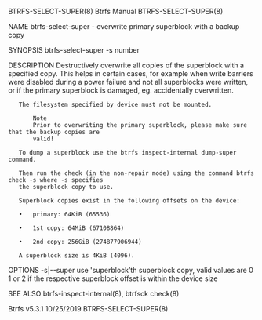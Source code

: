 BTRFS-SELECT-SUPER(8)                        Btrfs Manual                        BTRFS-SELECT-SUPER(8)

NAME
       btrfs-select-super - overwrite primary superblock with a backup copy

SYNOPSIS
       btrfs-select-super -s number <device>

DESCRIPTION
       Destructively overwrite all copies of the superblock with a specified copy. This helps in
       certain cases, for example when write barriers were disabled during a power failure and not all
       superblocks were written, or if the primary superblock is damaged, eg. accidentally
       overwritten.

       The filesystem specified by device must not be mounted.

           Note
           Prior to overwriting the primary superblock, please make sure that the backup copies are
           valid!

       To dump a superblock use the btrfs inspect-internal dump-super command.

       Then run the check (in the non-repair mode) using the command btrfs check -s where -s specifies
       the superblock copy to use.

       Superblock copies exist in the following offsets on the device:

       •   primary: 64KiB (65536)

       •   1st copy: 64MiB (67108864)

       •   2nd copy: 256GiB (274877906944)

       A superblock size is 4KiB (4096).

OPTIONS
       -s|--super <superblock>
           use 'superblock’th superblock copy, valid values are 0 1 or 2 if the respective superblock
           offset is within the device size

SEE ALSO
       btrfs-inspect-internal(8), btrfsck check(8)

Btrfs v5.3.1                                  10/25/2019                         BTRFS-SELECT-SUPER(8)
